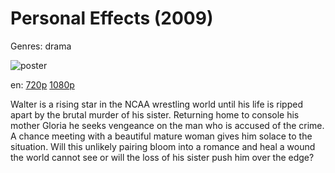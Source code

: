 # Personal Effects (2009)

Genres: drama

![poster](http://image.tmdb.org/t/p/w500/iyDs4DEij8ig3oS3FYxR7kzTCWu.jpg)

en:
  [720p](magnet:?xt=urn:btih:784F479D8455F7BE7C8CAFD28F65D66C4A8E066E&tr=udp://glotorrents.pw:6969/announce&tr=udp://tracker.opentrackr.org:1337/announce&tr=udp://torrent.gresille.org:80/announce&tr=udp://tracker.openbittorrent.com:80&tr=udp://tracker.coppersurfer.tk:6969&tr=udp://tracker.leechers-paradise.org:6969&tr=udp://p4p.arenabg.ch:1337&tr=udp://tracker.internetwarriors.net:1337)
  [1080p](magnet:?xt=urn:btih:86B1C8BEFA26F44083BCBAC309228537B1A73052&tr=udp://glotorrents.pw:6969/announce&tr=udp://tracker.opentrackr.org:1337/announce&tr=udp://torrent.gresille.org:80/announce&tr=udp://tracker.openbittorrent.com:80&tr=udp://tracker.coppersurfer.tk:6969&tr=udp://tracker.leechers-paradise.org:6969&tr=udp://p4p.arenabg.ch:1337&tr=udp://tracker.internetwarriors.net:1337)
  


Walter is a rising star in the NCAA wrestling world until his life is ripped apart by the brutal murder of his sister. Returning home to console his mother Gloria he seeks vengeance on the man who is accused of the crime. A chance meeting with a beautiful mature woman gives him solace to the situation. Will this unlikely pairing bloom into a romance and heal a wound the world cannot see or will the loss of his sister push him over the edge?